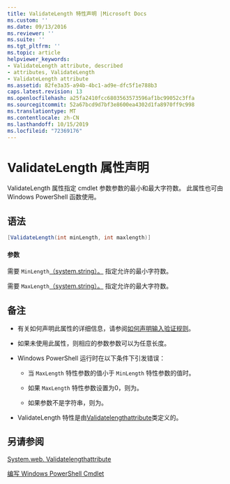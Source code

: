 ```yaml
---
title: ValidateLength 特性声明 |Microsoft Docs
ms.custom: ''
ms.date: 09/13/2016
ms.reviewer: ''
ms.suite: ''
ms.tgt_pltfrm: ''
ms.topic: article
helpviewer_keywords:
- ValidateLength attribute, described
- attributes, ValidateLength
- ValidateLength attribute
ms.assetid: 82fe3a35-a94b-4bc1-ad9e-dfc5f1e788b3
caps.latest.revision: 13
ms.openlocfilehash: a25fa2410fcc6803563573596af1bc99052c3ffa
ms.sourcegitcommit: 52a67bcd9d7bf3e8600ea4302d1fa8970ff9c998
ms.translationtype: MT
ms.contentlocale: zh-CN
ms.lasthandoff: 10/15/2019
ms.locfileid: "72369176"
---
```

# <a name="validatelength-attribute-declaration"></a>ValidateLength 属性声明

ValidateLength 属性指定 cmdlet 参数参数的最小和最大字符数。 此属性也可由 Windows PowerShell 函数使用。

## <a name="syntax"></a>语法

```csharp
[ValidateLength(int minLength, int maxlength)]
```

#### <a name="parameters"></a>参数

需要 `MinLength`[（system.string）。](/dotnet/api/System.Int32) 指定允许的最小字符数。

需要 `MaxLength`[（system.string）。](/dotnet/api/System.Int32) 指定允许的最大字符数。

## <a name="remarks"></a>备注

- 有关如何声明此属性的详细信息，请参阅[如何声明输入验证规则](./how-to-validate-parameter-input.md)。

- 如果未使用此属性，则相应的参数参数可以为任意长度。

- Windows PowerShell 运行时在以下条件下引发错误：

    - 当 `MaxLength` 特性参数的值小于 `MinLength` 特性参数的值时。

    - 如果 `MaxLength` 特性参数设置为0，则为。

    - 如果参数不是字符串，则为。

- ValidateLength 特性是由[Validatelengthattribute](/dotnet/api/System.Management.Automation.ValidateLengthAttribute)类定义的。

## <a name="see-also"></a>另请参阅

[System.web. Validatelengthattribute](/dotnet/api/System.Management.Automation.ValidateLengthAttribute)

[编写 Windows PowerShell Cmdlet](./writing-a-windows-powershell-cmdlet.md)
